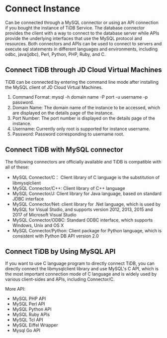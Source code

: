 # Connect Instance 
Can be connected through a MySQL connector or using an API connection if you bought the instance of TiDB Service. The database connector provides the client with a way to connect to the database server while APIs provide the underlying interfaces that use the MySQL protocol and resources. Both connectors and APIs can be used to connect to servers and execute sql statements in different languages and environments, including odbc, java(jdbc), Perl, Python, PHP, Ruby, and C. 

## Connect TiDB through JD Cloud Virtual Machines
TiDB can be connected by entering the command line mode after installing the MySQL client of JD Cloud Virtual Machines. 
1. Command Format: mysql -h domain name -P port -u username -p password.
2. Domain Name: The domain name of the instance to be accessed, which  are displayed on the details page of the instance.
3. Port Number: The port number is displayed on the details page of the instance.
4. Username: Currently only root is supported for instance username. 
5. Password: Password corresponding to username root.

## Connect TiDB with MySQL connector  
The following connectors are officially available and TiDB is compatible with all of these:
- MySQL Connector/C： Client library of C language is the substitution of libmysqlclient
- MySQL Connector/C++: Client library of C++ language
- MySQL Connector/J: Client library for Java language, based on standard JDBC interface
- MySQL Connector/Net: client library for .Net language, which is used by MySQL for Visual Studio, and supports version 2012, 2013, 2015 and 2017 of Microsoft Visual Studio
- MySQL Connector/ODBC: Standard ODBC interface, which supports Windows, Unix and OS X
- MySQL Connector/Python: Client package for Python language, which is consistent with Python DB API version 2.0


## Connect TiDB by Using MySQL API
If you want to use C language program to directly connect TiDB, you can directly connect the libmysqlclient library and use MySQL's C API, which is the most important connection mode of C language and is widely used by various client-sides and APIs, including Connector/C.

More API:
- MySQL PHP API
- MySQL Perl API
- MySQL Python API
- MySQL Ruby APIs
- MySQL Tcl API
- MySQL Eiffel Wrapper
- Mysql Go API